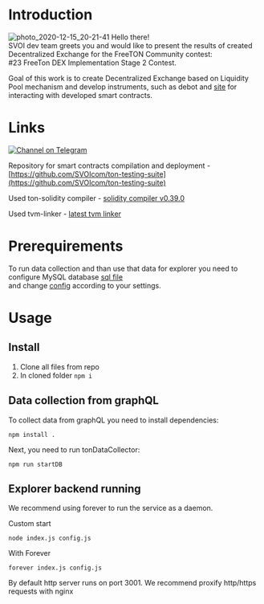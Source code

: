 # Introduction
![photo_2020-12-15_20-21-41](https://user-images.githubusercontent.com/18599919/111032509-ac9fbd80-841d-11eb-9639-843ef2d758b3.jpg)
Hello there! \
SVOI dev team greets you and would like to present the results of created Decentralized Exchange for the FreeTON Community contest: \
#23 FreeTon DEX Implementation Stage 2 Contest.

Goal of this work is to create Decentralized Exchange based on Liquidity Pool mechanism and develop instruments, such as 
debot and [site](https://tonswap.com) for interacting with developed smart contracts.
 
# Links
[![Channel on Telegram](https://img.shields.io/badge/-TON%20Swap%20TG%20chat-blue)](https://t.me/tonswap) 

Repository for smart contracts compilation and deployment - [https://github.com/SVOIcom/ton-testing-suite](https://github.com/SVOIcom/ton-testing-suite)

Used ton-solidity compiler - [solidity compiler v0.39.0](https://github.com/broxus/TON-Solidity-Compiler/tree/98892ddbd2817784857b54436d75b64a3fdf6eb1)

Used tvm-linker - [latest tvm linker](https://github.com/tonlabs/TVM-linker)

# Prerequirements

To run data collection and than use that data for explorer you need to configure MySQL database [sql file](https://github.com/SVOIcom/tonswap-explorer/blob/master/models/_sql/tonswap_explorer.sql) \
and change [config](https://github.com/SVOIcom/tonswap-explorer/blob/master/config.js) according to your settings. 

# Usage

## Install
1. Clone all files from repo
2. In cloned folder  ```npm i```

## Data collection from graphQL

To collect data from graphQL you need to install dependencies: 

```shell
npm install .
```

Next, you need to run tonDataCollector:

```shell
npm run startDB
```

## Explorer backend running
We recommend using forever to run the service as a daemon.

Custom start
```shell
node index.js config.js
```

With Forever
```shell
forever index.js config.js
```


By default http server runs on port 3001. We recommend proxify http/https requests with nginx 
